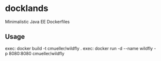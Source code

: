 # docklands
Minimalistic Java EE Dockerfiles


## Usage

exec: docker build -t cmueller/wildfly .
exec: docker run -d --name wildfly -p 8080:8080 cmueller/wildfly